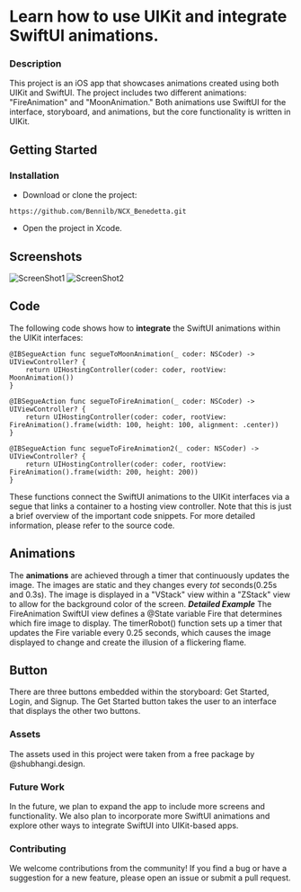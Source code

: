# Learn how to use UIKit and integrate SwiftUI animations.

### Description
This project is an iOS app that showcases animations created using both UIKit and SwiftUI. The project includes two different animations: "FireAnimation" and "MoonAnimation." Both animations use SwiftUI for the interface, storyboard, and animations, but the core functionality is written in UIKit.

## Getting Started
### Installation
* Download or clone the project:
```
https://github.com/Bennilb/NCX_Benedetta.git
```
* Open the project in Xcode.

## Screenshots
![ScreenShot1](https://user-images.githubusercontent.com/113519450/228649893-991eac1b-3655-4e84-803c-9cb0852c4580.png)
![ScreenShot2](https://user-images.githubusercontent.com/113519450/228649908-4cecf509-26e6-4e70-9928-deafaaefba28.png)

## Code
The following code shows how to __integrate__ the SwiftUI animations within the UIKit interfaces:

```
@IBSegueAction func segueToMoonAnimation(_ coder: NSCoder) -> UIViewController? {
    return UIHostingController(coder: coder, rootView: MoonAnimation())
}

@IBSegueAction func segueToFireAnimation(_ coder: NSCoder) -> UIViewController? {
    return UIHostingController(coder: coder, rootView: FireAnimation().frame(width: 100, height: 100, alignment: .center))
}

@IBSegueAction func segueToFireAnimation2(_ coder: NSCoder) -> UIViewController? {
    return UIHostingController(coder: coder, rootView: FireAnimation().frame(width: 200, height: 200))
}
```

These functions connect the SwiftUI animations to the UIKit interfaces via a segue that links a container to a hosting view controller.
Note that this is just a brief overview of the important code snippets. For more detailed information, please refer to the source code.

## Animations
The __animations__ are achieved through a timer that continuously updates the image. The images are static and they changes every _tot_ seconds(0.25s and 0.3s). The image is displayed in a "VStack" view within a "ZStack" view to allow for the background color of the screen.
___Detailed Example___
The FireAnimation SwiftUI view defines a @State variable Fire that determines which fire image to display. The timerRobot() function sets up a timer that updates the Fire variable every 0.25 seconds, which causes the image displayed to change and create the illusion of a flickering flame.

## Button
There are three buttons embedded within the storyboard: Get Started, Login, and Signup. The Get Started button takes the user to an interface that displays the other two buttons.

### Assets

The assets used in this project were taken from a free package by @shubhangi.design.

### Future Work

In the future, we plan to expand the app to include more screens and functionality. We also plan to incorporate more SwiftUI animations and explore other ways to integrate SwiftUI into UIKit-based apps.

### Contributing

We welcome contributions from the community! If you find a bug or have a suggestion for a new feature, please open an issue or submit a pull request.
